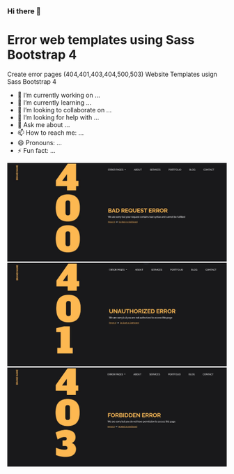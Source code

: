 ### Hi there 👋

<h1>Error web templates using Sass Bootstrap 4</h1>

Create error pages (404,401,403,404,500,503) Website Templates usign Sass Bootstrap 4

- 🔭 I’m currently working on ...
- 🌱 I’m currently learning ...
- 👯 I’m looking to collaborate on ...
- 🤔 I’m looking for help with ...
- 💬 Ask me about ...
- 📫 How to reach me: ...
- 😄 Pronouns: ...
- ⚡ Fun fact: ...

<table>
  <tbody>
    <tr><img src="screenshots/Error-400.JPG" alt="error 400 website templates"></tr>
    <tr><img src="screenshots/Error-401.JPG" alt="error 401 website templates"></tr>
    <tr><img src="screenshots/Error-403.JPG" alt="error 403 website templates"></tr>
  </tbody>
</table>
